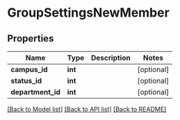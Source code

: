 # GroupSettingsNewMember

## Properties
Name | Type | Description | Notes
------------ | ------------- | ------------- | -------------
**campus_id** | **int** |  | [optional] 
**status_id** | **int** |  | [optional] 
**department_id** | **int** |  | [optional] 

[[Back to Model list]](../../README.md#documentation-for-models) [[Back to API list]](../../README.md#documentation-for-api-endpoints) [[Back to README]](../../README.md)

